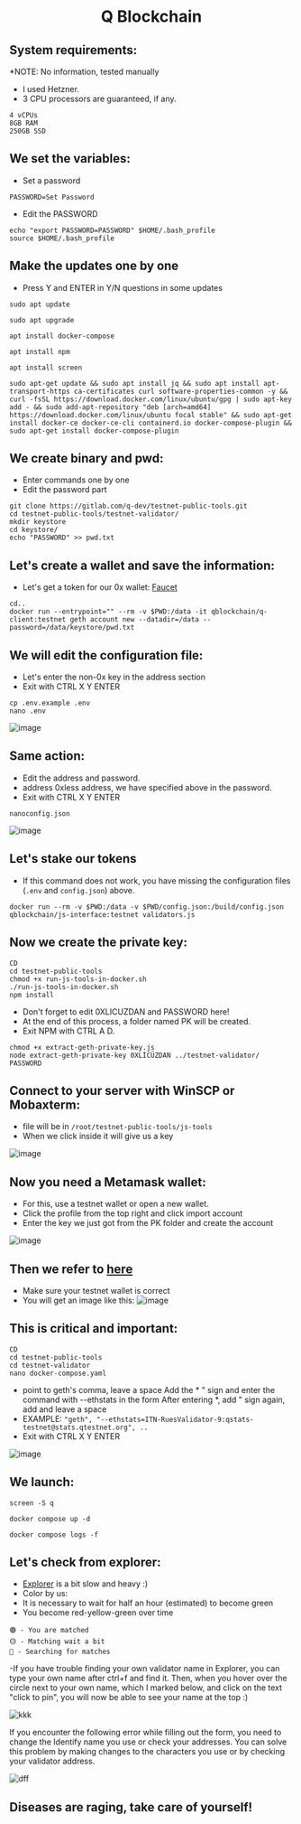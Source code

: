 <h1 align="center"> Q Blockchain </h1>

## System requirements:

*NOTE: No information, tested manually
* I used Hetzner.
* 3 CPU processors are guaranteed, if any.
```
4 vCPUs
8GB RAM
250GB SSD
```

## We set the variables:

* Set a password
```
PASSWORD=Set Password
```
* Edit the PASSWORD
```
echo "export PASSWORD=PASSWORD" $HOME/.bash_profile
source $HOME/.bash_profile
```

## Make the updates one by one

* Press Y and ENTER in Y/N questions in some updates
```
sudo apt update
```
```
sudo apt upgrade
```
```
apt install docker-compose
```
```
apt install npm
```
```
apt install screen
```
```
sudo apt-get update && sudo apt install jq && sudo apt install apt-transport-https ca-certificates curl software-properties-common -y && curl -fsSL https://download.docker.com/linux/ubuntu/gpg | sudo apt-key add - && sudo add-apt-repository "deb [arch=amd64] https://download.docker.com/linux/ubuntu focal stable" && sudo apt-get install docker-ce docker-ce-cli containerd.io docker-compose-plugin && sudo apt-get install docker-compose-plugin
```

## We create binary and pwd:

* Enter commands one by one
* Edit the password part

```
git clone https://gitlab.com/q-dev/testnet-public-tools.git
cd testnet-public-tools/testnet-validator/
mkdir keystore
cd keystore/
echo "PASSWORD" >> pwd.txt
```

## Let's create a wallet and save the information:

* Let's get a token for our 0x wallet: [Faucet](https://faucet.qtestnet.org/)

```
cd..
docker run --entrypoint="" --rm -v $PWD:/data -it qblockchain/q-client:testnet geth account new --datadir=/data --password=/data/keystore/pwd.txt
```

## We will edit the configuration file:

* Let's enter the non-0x key in the address section
* Exit with CTRL X Y ENTER

```
cp .env.example .env
nano .env
```

![image](https://user-images.githubusercontent.com/101149671/206860212-79018b15-b65d-4291-8054-8785b0078153.png)

## Same action:

* Edit the address and password.
* address 0xless address, we have specified above in the password.
* Exit with CTRL X Y ENTER
```
nanoconfig.json
```
![image](https://user-images.githubusercontent.com/101149671/206860284-853e9661-3f8a-4d0d-b343-9adf93ff62ea.png)

## Let's stake our tokens

* If this command does not work, you have missing the configuration files (`.env` and `config.json`) above.

```
docker run --rm -v $PWD:/data -v $PWD/config.json:/build/config.json qblockchain/js-interface:testnet validators.js
```

## Now we create the private key:
```
CD
cd testnet-public-tools
chmod +x run-js-tools-in-docker.sh
./run-js-tools-in-docker.sh
npm install
```
* Don't forget to edit 0XLICUZDAN and PASSWORD here!
* At the end of this process, a folder named PK will be created.
* Exit NPM with CTRL A D.
```
chmod +x extract-geth-private-key.js
node extract-geth-private-key 0XLİCÜZDAN ../testnet-validator/ PASSWORD
```

## Connect to your server with WinSCP or Mobaxterm:

* file will be in `/root/testnet-public-tools/js-tools`
* When we click inside it will give us a key

![image](https://user-images.githubusercontent.com/101149671/206860533-1c06a2ed-4f60-42b9-95e6-2ad3429a5127.png)

## Now you need a Metamask wallet:

* For this, use a testnet wallet or open a new wallet.
* Click the profile from the top right and click import account
* Enter the key we just got from the PK folder and create the account

![image](https://user-images.githubusercontent.com/101149671/206860604-caebf5ca-f43d-4efd-9ce1-cf6a3e87fab2.png)

## Then we refer to [here](https://itn.qdev.li/)

* Make sure your testnet wallet is correct
* You will get an image like this:
![image](https://user-images.githubusercontent.com/101149671/206860707-60d24966-f27c-4348-90b1-1fd45428df8a.png)


## This is critical and important:
```
CD
cd testnet-public-tools
cd testnet-validator
nano docker-compose.yaml
```

* point to geth's comma, leave a space
Add the * " sign and enter the command with --ethstats in the form
After entering *, add " sign again, add and leave a space
* EXAMPLE: `"geth", "--ethstats=ITN-RuesValidator-9:qstats-testnet@stats.qtestnet.org", ..`
* Exit with CTRL X Y ENTER

![image](https://user-images.githubusercontent.com/101149671/206860778-bd49a825-7c2c-4d68-b5c8-b7a3dd2a2cf4.png)

## We launch:
```
screen -S q
```
```
docker compose up -d
```
```
docker compose logs -f
```

## Let's check from explorer:

* [Explorer](https://stats.qtestnet.org/) is a bit slow and heavy :)
* Color by us:
* It is necessary to wait for half an hour (estimated) to become green
* You become red-yellow-green over time
```
🟢 - You are matched
🟡 - Matching wait a bit
🔴 - Searching for matches
```

-If you have trouble finding your own validator name in Explorer, you can type your own name after ctrl+f and find it. Then, when you hover over the circle next to your own name, which I marked below, and click on the text "click to pin", you will now be able to see your name at the top :)

![kkk](https://user-images.githubusercontent.com/98269269/207414985-60d423e6-facb-4292-be91-999209e9fe29.png)


If you encounter the following error while filling out the form, you need to change the Identify name you use or check your addresses. You can solve this problem by making changes to the characters you use or by checking your validator address.

![dff](https://user-images.githubusercontent.com/98269269/207157285-76e4d6b2-bf65-4155-84b7-59f36fbae211.jpg)


## Diseases are raging, take care of yourself!
